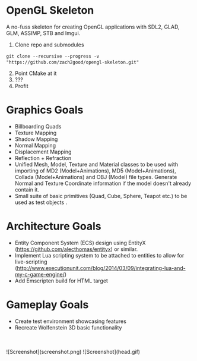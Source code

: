 OpenGL Skeleton 
===

A no-fuss skeleton for creating OpenGL applications with SDL2, GLAD, GLM, ASSIMP, STB and Imgui.

1) Clone repo and submodules
```
git clone --recursive --progress -v "https://github.com/zach2good/opengl-skeleton.git"
```
2) Point CMake at it<br>
3) ???<br>
4) Profit<br>

Graphics Goals
===
* Billboarding Quads
* Texture Mapping
* Shadow Mapping
* Normal Mapping
* Displacement Mapping
* Reflection + Refraction
* Unified Mesh, Model, Texture and Material classes to be used with importing of MD2 (Model+Animations), MD5 (Model+Animations), Collada (Model+Animations) and OBJ (Model) file types. Generate Normal and Texture Coordinate information if the model doesn't already contain it.
* Small suite of basic primitives (Quad, Cube, Sphere, Teapot etc.) to be used as test objects .

Architecture Goals
===
* Entity Component System (ECS) design using EntityX (https://github.com/alecthomas/entityx) or similar.
* Implement Lua scripting system to be attached to entities to allow for live-scripting (http://www.executionunit.com/blog/2014/03/09/integrating-lua-and-my-c-game-engine/)
* Add Emscripten build for HTML target

Gameplay Goals
===
* Create test environment showcasing features
* Recreate Wolfenstein 3D basic functionality
<br>
<br>
![Screenshot](screenshot.png)
![Screenshot](head.gif)
